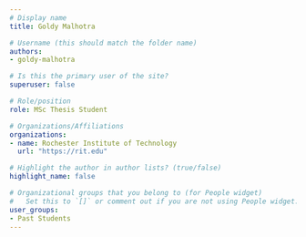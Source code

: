 ```yaml
---
# Display name
title: Goldy Malhotra

# Username (this should match the folder name)
authors:
- goldy-malhotra

# Is this the primary user of the site?
superuser: false

# Role/position
role: MSc Thesis Student

# Organizations/Affiliations
organizations:
- name: Rochester Institute of Technology
  url: "https://rit.edu"

# Highlight the author in author lists? (true/false)
highlight_name: false

# Organizational groups that you belong to (for People widget)
#   Set this to `[]` or comment out if you are not using People widget.
user_groups:
- Past Students
---
```

